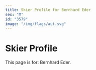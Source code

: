 ```yaml
---
title: Skier Profile for Bernhard Eder
sex: "M"
id: "3579"
image: "/img/flags/aut.svg" 
---
```


# Skier Profile

This page is for: Bernhard Eder.
    